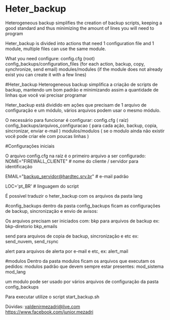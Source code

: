 # Heter_backup
Heterogeneous backup simplifies the creation of backup scripts, keeping a good standard and thus minimizing the amount of lines you will need to program 

Heter_backup is divided into actions that need 1 configuration file and 1 module, multiple files can use the same module.

What you need configure:
config.cfg (root)
config_backups/configuration_files (for each action, backup, copy, synchronize, send email)
modules/modules (if the module does not already exist you can create it with a few lines)

#Heter_backup
Heterogeneous backup simplifica a criação de scripts de backup, mantendo um bom padrão e minimizando assim a quantidade de linhas que você vai precisar programar

Heter_backup está dividido em ações que precisam de 1 arquivo de configuração e um módulo, vários arquivos podem usar o mesmo módulo.



O necessário para funcionar é configurar:
config.cfg ( raíz)
config_backups/arquivos_configuracao ( para cada ação, backup, copia, sincronizar, enviar e-mail )
modulos/modulos ( se o modulo ainda não existir você pode criar ele com poucas linhas )

#Configurações iniciais

O arquivo config.cfg na raíz é o primeiro arquivo a ser configurado:
NOME="FIREWALL_CLIENTE" # nome do cliente / servidor para identificação

EMAIL="backup_servidor@hardtec.srv.br" #  e-mail padrão

LOC='pt_BR'  # linguagem do script

É possível traduzir o heter_backup com os arquivos da pasta lang

#config_backups
dentro da pasta config_backups ficam as configurações de backup, sincronização e envio de avisos:

Os arquivos precisam ser iniciados com:
bkp para arquivos de backup ex: bkp-diretorio bkp_emails

send para arquivos de copia de backup, sincronização e etc ex: send_nuvem, send_rsync

alert para arquivos de alerta por e-mail e etc, ex: alert_mail


#modulos
Dentro da pasta modulos ficam os arquivos que executam os pedidos:
modulos padrão que devem sempre estar presentes:
mod_sistema
mod_lang

um modulo pode ser usado por vários arquivos de configuração da pasta config_backups

Para executar utilize o script start_backup.sh

Dúvidas:
valdenirmezadri@live.com
https://www.facebook.com/junior.mezadri

